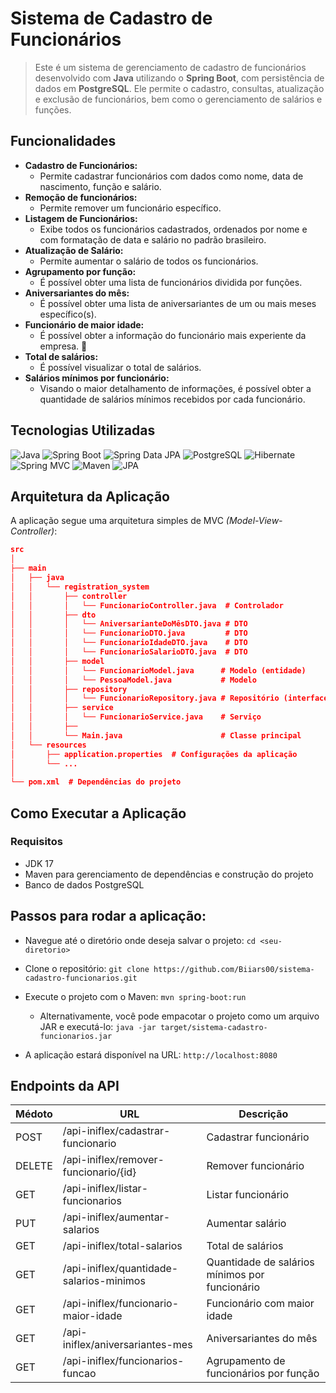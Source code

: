 # Sistema de Cadastro de Funcionários 

> Este é um sistema de gerenciamento de cadastro de funcionários desenvolvido com **Java** utilizando o **Spring Boot**, com persistência de dados em **PostgreSQL**. Ele permite o cadastro, consultas, atualização e exclusão de funcionários, bem como o gerenciamento de salários e funções.

## Funcionalidades
- **Cadastro de Funcionários:**
     - Permite cadastrar funcionários com dados como nome, data de nascimento, função e salário.
- **Remoção de funcionários:** 
     - Permite remover um funcionário específico.
- **Listagem de Funcionários:**
     - Exibe todos os funcionários cadastrados, ordenados por nome e com formatação de data e salário no padrão brasileiro.
- **Atualização de Salário:** 
     - Permite aumentar o salário de todos os funcionários.
- **Agrupamento por função:**
     - É possível obter uma lista de funcionários dividida por funções.
- **Aniversariantes do mês:**
     - É possível obter uma lista de aniversariantes de um ou mais meses específico(s).
- **Funcionário de maior idade:**
     - É possível obter a informação do funcionário mais experiente da empresa. 🎉
- **Total de salários:** 
     - É possível visualizar o total de salários.
- **Salários mínimos por funcionário:**
     - Visando o maior detalhamento de informações, é possível obter a quantidade de salários mínimos recebidos por cada funcionário.

## Tecnologias Utilizadas
![Java](https://img.shields.io/badge/Java-007396?style=flat&logo=java&logoColor=white)
![Spring Boot](https://img.shields.io/badge/Spring%20Boot-6DB33F?style=flat&logo=springboot&logoColor=white)
![Spring Data JPA](https://img.shields.io/badge/Spring%20Data%20JPA-6DB33F?style=flat&logo=spring&logoColor=white)
![PostgreSQL](https://img.shields.io/badge/PostgreSQL-336791?style=flat&logo=postgresql&logoColor=white)
![Hibernate](https://img.shields.io/badge/Hibernate-8D704A?style=flat&logo=hibernate&logoColor=white)
![Spring MVC](https://img.shields.io/badge/Spring%20MVC-6DB33F?style=flat&logo=spring&logoColor=white)
![Maven](https://img.shields.io/badge/Maven-C71A36?style=flat&logo=apachemaven&logoColor=white)
![JPA](https://img.shields.io/badge/JPA-1C3A3E?style=flat&logo=java&logoColor=white)

## Arquitetura da Aplicação
A aplicação segue uma arquitetura simples de MVC *(Model-View-Controller)*:

```json
src
│
├── main
│   ├── java
│   │   └── registration_system
│   │       ├── controller
│   │       │   └── FuncionarioController.java  # Controlador
│   │       ├── dto
│   │       │   └── AniversarianteDoMêsDTO.java # DTO
│   │       │   └── FuncionarioDTO.java         # DTO
│   │       │   └── FuncionarioIdadeDTO.java    # DTO
│   │       │   └── FuncionarioSalarioDTO.java  # DTO
│   │       ├── model
│   │       │   └── FuncionarioModel.java      # Modelo (entidade)
│   │       │   └── PessoaModel.java           # Modelo 
│   │       ├── repository
│   │       │   └── FuncionarioRepository.java # Repositório (interface)
│   │       ├── service
│   │       │   └── FuncionarioService.java    # Serviço
│   │       ├──
│   │       └── Main.java                      # Classe principal
│   └── resources
│       ├── application.properties  # Configurações da aplicação
│       └── ...
│
└── pom.xml  # Dependências do projeto

```

## Como Executar a Aplicação

### Requisitos
- JDK 17
- Maven para gerenciamento de dependências e construção do projeto
- Banco de dados PostgreSQL

## Passos para rodar a aplicação:
- Navegue até o diretório onde deseja salvar o projeto:
`cd <seu-diretorio>`

- Clone o repositório:
`git clone https://github.com/Biiars00/sistema-cadastro-funcionarios.git`

- Execute o projeto com o Maven:
`mvn spring-boot:run`

   - Alternativamente, você pode empacotar o projeto como um arquivo JAR e executá-lo:
`java -jar target/sistema-cadastro-funcionarios.jar`

- A aplicação estará disponível na URL:
`http://localhost:8080`

## Endpoints da API

| Médoto   | URL                                      | Descrição |
| -------- | ---------------------------------------- | ----------- |
| POST     | /api-iniflex/cadastrar-funcionario       | Cadastrar funcionário |
| DELETE   | /api-iniflex/remover-funcionario/{id}    | Remover funcionário |
| GET      | /api-iniflex/listar-funcionarios         | Listar funcionário |
| PUT      | /api-iniflex/aumentar-salarios           | Aumentar salário |
| GET      | /api-iniflex/total-salarios              | Total de salários |
| GET      | /api-iniflex/quantidade-salarios-minimos | Quantidade de salários mínimos por funcionário |
| GET      | /api-iniflex/funcionario-maior-idade     | Funcionário com maior idade |
| GET      | /api-iniflex/aniversariantes-mes         | Aniversariantes do mês |
| GET      | /api-iniflex/funcionarios-funcao         | Agrupamento de funcionários por função |



